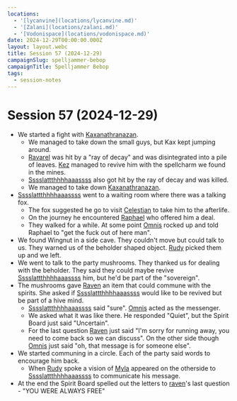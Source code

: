```yaml
---
locations:
  - '[lycanvine](locations/lycanvine.md)'
  - '[Zalani](locations/zalani.md)'
  - '[Vodonispace](locations/vodonispace.md)'
date: 2024-12-29T00:00:00.000Z
layout: layout.webc
title: Session 57 (2024-12-29)
campaignSlug: spelljammer-bebop
campaignTitle: Spelljammer Bebop
tags:
  - session-notes
---
```

# Session 57 (2024-12-29)

- We started a fight with [Kaxanathranazan](npcs/kaxanathranazan.md).
	- We managed to take down the small guys, but Kax kept jumping around.
	- [Ravarel](pcs/ravarel-deshent.md) was hit by a "ray of decay" and was disintegrated into a pile of leaves. [Kez](pcs/kez-bardaux.md) managed to revive him with the spellcharm we found in the mines.
	- [Sssslattthhhhaaassss](pcs/sssslattthhhhaaassss.md) also got hit by the ray of decay and was killed.
	- We managed to take down [Kaxanathranazan](npcs/kaxanathranazan.md).
- [Sssslattthhhhaaassss](pcs/sssslattthhhhaaassss.md) went to a waiting room where there was a talking fox.
	- The fox suggested he go to visit [Celestian](npcs/celestian.md) to take him to the afterlife.
	- On the journey he encountered [Raphael](npcs/raphael.md) who offered him a deal.
	- They walked for a while. At some point [Omnis](npcs/omnis.md) rocked up and told Raphael to "get the fuck out of here man".
- We found Wingnut in a side cave. They couldn't move but could talk to us. They warned us of the beholder shaped object. [Rudy](pcs/refuge-unit-d3.md) picked them up and we left.
- We went to talk to the party mushrooms. They thanked us for dealing with the beholder. They said they could maybe revive [Sssslattthhhhaaassss](pcs/sssslattthhhhaaassss.md) him, but he'd be part of the "sovereign".
- The mushrooms gave [Raven](pcs/raven.md) an item that could commune with the spirits. She asked if [Sssslattthhhhaaassss](pcs/sssslattthhhhaaassss.md) would like to be revived but be part of a hive mind.
	- [Sssslattthhhhaaassss](pcs/sssslattthhhhaaassss.md) said "sure". [Omnis](npcs/omnis.md) acted as the messenger.
	- We asked what it was like there. He responded "Quiet", but the Spirit Board just said "Uncertain".
	- For the last question [Raven](pcs/raven.md) just said "I'm sorry for running away, you need to come back so we can discuss". On the other side though [Omnis](npcs/omnis.md) just said "oh, that message is for someone else".
- We started communing in a circle. Each of the party said words to encourage him back.
	- When [Rudy](pcs/refuge-unit-d3.md) spoke a vision of [Myla](npcs/myla.md) appeared on the otherside to [Sssslattthhhhaaassss](pcs/sssslattthhhhaaassss.md) to communicate his message.
- At the end the Spirit Board spelled out the letters to [raven](pcs/raven.md)'s last question - "YOU WERE ALWAYS FREE"

